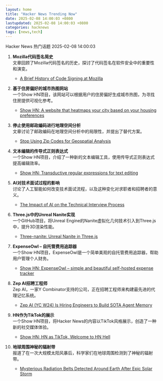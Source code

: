 ```yaml
---  
layout: home  
title: "Hacker News Trending Now"  
date: 2025-02-08 14:00:03 +0800  
lastupdated: 2025-02-08 14:00:03 +0800  
categories: hacknews  
tags: [news,tech]
---  
```

Hacker News 热门话题 2025-02-08 14:00:03
  
1. **Mozilla代码签名简史**  
   文章回顾了Mozilla代码签名的历史，探讨了代码签名在软件安全中的重要性和演变。  
   - [A Brief History of Code Signing at Mozilla](https://hearsum.ca/posts/history-of-code-signing-at-mozilla/)
  
2. **基于住房偏好的城市热图网站**  
   一个Show HN项目，该网站可以根据用户的住房偏好生成城市热图，为寻找住房提供可视化参考。  
   - [Show HN: A website that heatmaps your city based on your housing preferences](https://theretowhere.com/)
  
3. **停止使用邮政编码进行地理空间分析**  
   文章讨论了邮政编码在地理空间分析中的局限性，并提出了替代方案。  
   - [Stop Using Zip Codes for Geospatial Analysis](https://carto.com/blog/zip-codes-spatial-analysis)
  
4. **文本编辑的传导式正则表达式**  
   一个Show HN项目，介绍了一种新的文本编辑工具，使用传导式正则表达式提高编辑效率。  
   - [Show HN: Transductive regular expressions for text editing](https://github.com/c0stya/trre)
  
5. **AI对技术面试过程的影响**  
   讨论了人工智能如何改变技术面试流程，以及这种变化对求职者和招聘者的意义。  
   - [The Impact of AI on the Technical Interview Process](https://coderev.app/blog/the-impact-of-ai-on-the-technical-interview-process/)
  
6. **Three.js中的Unreal Nanite实现**  
   一个GitHub项目，将Unreal Engine的Nanite虚拟化几何技术引入到Three.js中，提升3D渲染性能。  
   - [Three-nanite: Unreal Nanite in Three.js](https://github.com/AIFanatic/three-nanite)
  
7. **ExpenseOwl – 自托管费用追踪器**  
   一个Show HN项目，ExpenseOwl是一个简单美观的自托管费用追踪器，帮助用户管理个人财务。  
   - [Show HN: ExpenseOwl – simple and beautiful self-hosted expense tracker](https://github.com/Tanq16/ExpenseOwl)
  
8. **Zep AI招聘工程师**  
   Zep AI，一家Y Combinator支持的公司，正在招聘工程师来构建最先进的代理记忆系统。  
   - [Zep AI (YC W24) Is Hiring Engineers to Build SOTA Agent Memory](https://www.ycombinator.com/companies/zep-ai/jobs/e2QxKYu-staff-engineer)
  
9. **HN作为TikTok的展示**  
   一个Show HN项目，将Hacker News的内容以TikTok风格展示，创造了一种新的社交媒体体验。  
   - [Show HN: HN as TikTok, Welcome to HN Hell](https://hnhell.com)
  
10. **地球周围神秘的辐射带**  
    报道了在一次大规模太阳风暴后，科学家们在地球周围检测到了神秘的辐射带。  
    - [Mysterious Radiation Belts Detected Around Earth After Epic Solar Storm](https://www.sciencealert.com/mysterious-radiation-belts-detected-around-earth-after-epic-solar-storm)